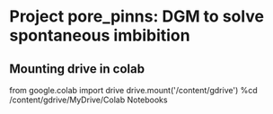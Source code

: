 # Project pore_pinns: DGM to solve spontaneous imbibition

## Mounting drive in colab

from google.colab import drive
drive.mount('/content/gdrive')
%cd /content/gdrive/MyDrive/Colab Notebooks
